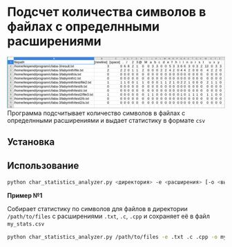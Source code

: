 # Подсчет количества символов в файлах с определнными расширениями
![image results](./assets/table_of_results.png)
Программа подсчитывает количество символов в файлах с определнными расширениями и выдает статистику в формате `csv`

## Установка

## Использование
```sh
python char_statistics_analyzer.py <директория> -e <расширения> [-o <выходной_файл.csv>]
```

**Пример №1**

Собирает статистику по символов для файлов в директории `/path/to/files` с расширениями `.txt`, `.c`, `.cpp` и сохраняет её в файл `my_stats.csv`
```sh
python char_statistics_analyzer.py /path/to/files -e .txt .c .cpp -o my_stats.csv
```

